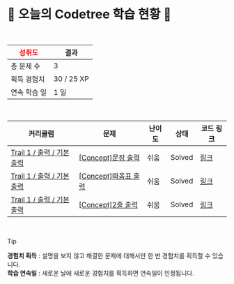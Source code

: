 # 🌲 오늘의 Codetree 학습 현황 🌲

<br />

| <span style="color:red;display:block;text-align:center;"> **성취도**</span> | 결과 |
|---|---|
| 총 문제 수 | 3 |
| 획득 경험치 | 30 / 25 XP |
| 연속 학습 일 | 1 일 |

<br />

|커리큘럼|문제|난이도|상태|코드 링크|
|---|---|---|---|---|
|[Trail 1 / 출력 / 기본 출력](https://https://en.codetree.ai/trail-info/novice-low/)|[[Concept]문장 출력](https://https://en.codetree.ai/trails/complete/curated-cards/intro-print-sentence/)|쉬움|Solved|[링크](https://github.com/why-only-english/Problem-Solving/blob/main/250115/%EB%AC%B8%EC%9E%A5%20%EC%B6%9C%EB%A0%A5/print-sentence.java)|
|[Trail 1 / 출력 / 기본 출력](https://https://en.codetree.ai/trail-info/novice-low/)|[[Concept]따옴표 출력](https://https://en.codetree.ai/trails/complete/curated-cards/intro-print-quote/)|쉬움|Solved|[링크](https://github.com/why-only-english/Problem-Solving/blob/main/250115/%EB%94%B0%EC%98%B4%ED%91%9C%20%EC%B6%9C%EB%A0%A5/print-quote.java)|
|[Trail 1 / 출력 / 기본 출력](https://https://en.codetree.ai/trail-info/novice-low/)|[[Concept]2줄 출력](https://https://en.codetree.ai/trails/complete/curated-cards/intro-print-two-lines/)|쉬움|Solved|[링크](https://github.com/why-only-english/Problem-Solving/blob/main/250115/2%EC%A4%84%20%EC%B6%9C%EB%A0%A5/print-two-lines.java)|


<br />

> [!TIP]
> **경험치 획득** : 설명을 보지 않고 해결한 문제에 대해서만 한 번 경험치를 획득할 수 있습니다.  
> **학습 연속일** : 새로운 날에 새로운 경험치를 획득하면 연속일이 인정됩니다.

